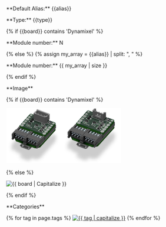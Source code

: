 <div class="sheet" markdown="1">
<p class="sheet-title" markdown="1">**Default Alias:** {{alias}}</p>
<p class="sheet-title" markdown="1">**Type:** {{type}}</p>
{% if {{board}} contains 'Dynamixel' %}
<p class="sheet-title" markdown="1">**Module number:** N</p>
{% else %}
{% assign my_array = {{alias}} | split: ", " %}
<p class="sheet-title" markdown="1">**Module number:** {{ my_array | size }}</p>
{% endif %}
<p class="sheet-title" markdown="1">**Image**</p>
{% if {{board}} contains 'Dynamixel' %}
<p class="indent" markdown="1"><img height="150" src="/assets/img/dxl1-module.png" alt="Dynamixel 1}"><img height="150" src="/assets/img/dxl2-module.png" alt="Dynamixel 2"></p>
{% else %}
<p class="indent" markdown="1"><img height="150" src="/assets/img/{{ board | downcase | replace: ' ', '-' }}-module.png" alt="{{ board | Capitalize }}"></p>
{% endif %}
<p class="sheet-title" markdown="1">**Categories**</p>
<p class="indent" markdown="1">
{% for tag in page.tags %}
  <a href="{{ "/" | absolute_url }}tags.html"><img height="50" src="/assets/img/sticker-{{ tag }}.png" alt="{{ tag | capitalize }}"></a>
{% endfor %}
</p>
</div>
